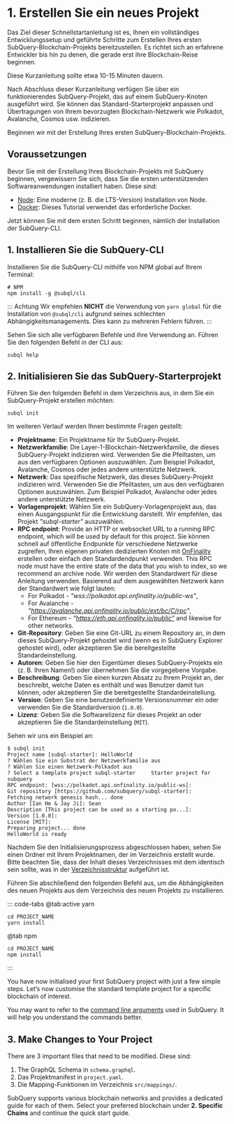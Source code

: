 # 1. Erstellen Sie ein neues Projekt

Das Ziel dieser Schnellstartanleitung ist es, Ihnen ein vollständiges Entwicklungssetup und geführte Schritte zum Erstellen Ihres ersten SubQuery-Blockchain-Projekts bereitzustellen. Es richtet sich an erfahrene Entwickler bis hin zu denen, die gerade erst ihre Blockchain-Reise beginnen.

Diese Kurzanleitung sollte etwa 10-15 Minuten dauern.

Nach Abschluss dieser Kurzanleitung verfügen Sie über ein funktionierendes SubQuery-Projekt, das auf einem SubQuery-Knoten ausgeführt wird. Sie können das Standard-Starterprojekt anpassen und Übertragungen von Ihrem bevorzugten Blockchain-Netzwerk wie Polkadot, Avalanche, Cosmos usw. indizieren.

Beginnen wir mit der Erstellung Ihres ersten SubQuery-Blockchain-Projekts.

## Voraussetzungen

Bevor Sie mit der Erstellung Ihres Blockchain-Projekts mit SubQuery beginnen, vergewissern Sie sich, dass Sie die ersten unterstützenden Softwareanwendungen installiert haben. Diese sind:

- [Node](https://nodejs.org/en/): Eine moderne (z. B. die LTS-Version) Installation von Node.
- [Docker](https://docker.com/): Dieses Tutorial verwendet das erforderliche Docker.

Jetzt können Sie mit dem ersten Schritt beginnen, nämlich der Installation der SubQuery-CLI.

## 1. Installieren Sie die SubQuery-CLI

Installieren Sie die SubQuery-CLI mithilfe von NPM global auf Ihrem Terminal:

```shell
# NPM
npm install -g @subql/cli
```

::: Achtung Wir empfehlen **NICHT** die Verwendung von `yarn global` für die Installation von `@subql/cli` aufgrund seines schlechten Abhängigkeitsmanagements. Dies kann zu mehreren Fehlern führen. :::

Sehen Sie sich alle verfügbaren Befehle und ihre Verwendung an. Führen Sie den folgenden Befehl in der CLI aus:

```shell
subql help
```

## 2. Initialisieren Sie das SubQuery-Starterprojekt

Führen Sie den folgenden Befehl in dem Verzeichnis aus, in dem Sie ein SubQuery-Projekt erstellen möchten:

```shell
subql init
```

Im weiteren Verlauf werden Ihnen bestimmte Fragen gestellt:

- **Projektname**: Ein Projektname für Ihr SubQuery-Projekt.
- **Netzwerkfamilie**: Die Layer-1-Blockchain-Netzwerkfamilie, die dieses SubQuery-Projekt indizieren wird. Verwenden Sie die Pfeiltasten, um aus den verfügbaren Optionen auszuwählen. Zum Beispiel Polkadot, Avalanche, Cosmos oder jedes andere unterstützte Netzwerk.
- **Netzwerk**: Das spezifische Netzwerk, das dieses SubQuery-Projekt indizieren wird. Verwenden Sie die Pfeiltasten, um aus den verfügbaren Optionen auszuwählen. Zum Beispiel Polkadot, Avalanche oder jedes andere unterstützte Netzwerk.
- **Vorlagenprojekt**: Wählen Sie ein SubQuery-Vorlagenprojekt aus, das einen Ausgangspunkt für die Entwicklung darstellt. Wir empfehlen, das Projekt _"subql-starter"_ auszuwählen.
- **RPC endpoint**: Provide an HTTP or websocket URL to a running RPC endpoint, which will be used by default for this project. Sie können schnell auf öffentliche Endpunkte für verschiedene Netzwerke zugreifen, Ihren eigenen privaten dedizierten Knoten mit [OnFinality](https://app.onfinality.io) erstellen oder einfach den Standardendpunkt verwenden. This RPC node must have the entire state of the data that you wish to index, so we recommend an archive node. Wir werden den Standardwert für diese Anleitung verwenden. Basierend auf dem ausgewählten Netzwerk kann der Standardwert wie folgt lauten:
  - For Polkadot - _"wss://polkadot.api.onfinality.io/public-ws"_,
  - For Avalanche - _"https://avalanche.api.onfinality.io/public/ext/bc/C/rpc"_,
  - For Ethereum - _“https://eth.api.onfinality.io/public”_ and likewise for other networks.
- **Git-Repository**: Geben Sie eine Git-URL zu einem Repository an, in dem dieses SubQuery-Projekt gehostet wird (wenn es in SubQuery Explorer gehostet wird), oder akzeptieren Sie die bereitgestellte Standardeinstellung.
- **Autoren**: Geben Sie hier den Eigentümer dieses SubQuery-Projekts ein (z. B. Ihren Namen!) oder übernehmen Sie die vorgegebene Vorgabe.
- **Beschreibung**: Geben Sie einen kurzen Absatz zu Ihrem Projekt an, der beschreibt, welche Daten es enthält und was Benutzer damit tun können, oder akzeptieren Sie die bereitgestellte Standardeinstellung.
- **Version**: Geben Sie eine benutzerdefinierte Versionsnummer ein oder verwenden Sie die Standardversion (`1.0.0`).
- **Lizenz**: Geben Sie die Softwarelizenz für dieses Projekt an oder akzeptieren Sie die Standardeinstellung (`MIT`).

Sehen wir uns ein Beispiel an:

```shell
$ subql init
Project name [subql-starter]: HelloWorld
? Wählen Sie ein Substrat der Netzwerkfamilie aus
? Wählen Sie einen Netzwerk-Polkadot aus
? Select a template project subql-starter     Starter project for subquery
RPC endpoint: [wss://polkadot.api.onfinality.io/public-ws]:
Git repository [https://github.com/subquery/subql-starter]:
Fetching network genesis hash... done
Author [Ian He & Jay Ji]: Sean
Description [This project can be used as a starting po...]:
Version [1.0.0]:
License [MIT]:
Preparing project... done
HelloWorld is ready
```

Nachdem Sie den Initialisierungsprozess abgeschlossen haben, sehen Sie einen Ordner mit Ihrem Projektnamen, der im Verzeichnis erstellt wurde. Bitte beachten Sie, dass der Inhalt dieses Verzeichnisses mit dem identisch sein sollte, was in der [Verzeichnisstruktur](../build/introduction.md#directory-structure) aufgeführt ist.

Führen Sie abschließend den folgenden Befehl aus, um die Abhängigkeiten des neuen Projekts aus dem Verzeichnis des neuen Projekts zu installieren.

::: code-tabs @tab:active yarn

```shell
cd PROJECT_NAME
yarn install
```

@tab npm

```shell
cd PROJECT_NAME
npm install
```

:::

You have now initialised your first SubQuery project with just a few simple steps. Let’s now customise the standard template project for a specific blockchain of interest.

You may want to refer to the [command line arguments](../run_publish/references.md) used in SubQuery. It will help you understand the commands better.

## 3. Make Changes to Your Project

There are 3 important files that need to be modified. Diese sind:

1. The GraphQL Schema in `schema.graphql`.
2. Das Projektmanifest in `project.yaml`.
3. Die Mapping-Funktionen im Verzeichnis `src/mappings/`.

SubQuery supports various blockchain networks and provides a dedicated guide for each of them. Select your preferred blockchain under **2. Specific Chains** and continue the quick start guide.
